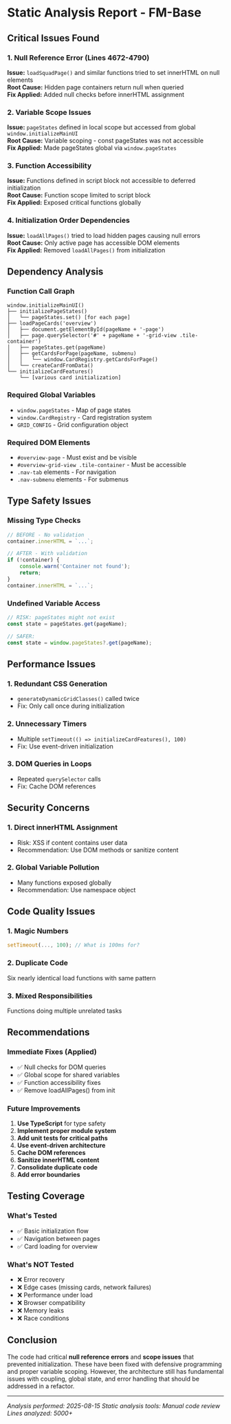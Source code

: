 # Static Analysis Report - FM-Base

## Critical Issues Found

### 1. **Null Reference Error (Lines 4672-4790)**
**Issue:** `loadSquadPage()` and similar functions tried to set innerHTML on null elements  
**Root Cause:** Hidden page containers return null when queried  
**Fix Applied:** Added null checks before innerHTML assignment  

### 2. **Variable Scope Issues**
**Issue:** `pageStates` defined in local scope but accessed from global `window.initializeMainUI`  
**Root Cause:** Variable scoping - const pageStates was not accessible  
**Fix Applied:** Made pageStates global via `window.pageStates`  

### 3. **Function Accessibility**
**Issue:** Functions defined in script block not accessible to deferred initialization  
**Root Cause:** Function scope limited to script block  
**Fix Applied:** Exposed critical functions globally  

### 4. **Initialization Order Dependencies**
**Issue:** `loadAllPages()` tried to load hidden pages causing null errors  
**Root Cause:** Only active page has accessible DOM elements  
**Fix Applied:** Removed `loadAllPages()` from initialization  

## Dependency Analysis

### Function Call Graph
```
window.initializeMainUI()
├── initializePageStates() 
│   └── pageStates.set() [for each page]
├── loadPageCards('overview')
│   ├── document.getElementById(pageName + '-page')
│   ├── page.querySelector('#' + pageName + '-grid-view .tile-container')
│   ├── pageStates.get(pageName)
│   ├── getCardsForPage(pageName, submenu)
│   │   └── window.CardRegistry.getCardsForPage()
│   └── createCardFromData()
└── initializeCardFeatures()
    └── [various card initialization]
```

### Required Global Variables
- `window.pageStates` - Map of page states
- `window.CardRegistry` - Card registration system
- `GRID_CONFIG` - Grid configuration object

### Required DOM Elements
- `#overview-page` - Must exist and be visible
- `#overview-grid-view .tile-container` - Must be accessible
- `.nav-tab` elements - For navigation
- `.nav-submenu` elements - For submenus

## Type Safety Issues

### Missing Type Checks
```javascript
// BEFORE - No validation
container.innerHTML = `...`;

// AFTER - With validation
if (!container) {
    console.warn('Container not found');
    return;
}
container.innerHTML = `...`;
```

### Undefined Variable Access
```javascript
// RISK: pageStates might not exist
const state = pageStates.get(pageName);

// SAFER:
const state = window.pageStates?.get(pageName);
```

## Performance Issues

### 1. **Redundant CSS Generation**
- `generateDynamicGridClasses()` called twice
- Fix: Only call once during initialization

### 2. **Unnecessary Timers**
- Multiple `setTimeout(() => initializeCardFeatures(), 100)`
- Fix: Use event-driven initialization

### 3. **DOM Queries in Loops**
- Repeated `querySelector` calls
- Fix: Cache DOM references

## Security Concerns

### 1. **Direct innerHTML Assignment**
- Risk: XSS if content contains user data
- Recommendation: Use DOM methods or sanitize content

### 2. **Global Variable Pollution**
- Many functions exposed globally
- Recommendation: Use namespace object

## Code Quality Issues

### 1. **Magic Numbers**
```javascript
setTimeout(..., 100); // What is 100ms for?
```

### 2. **Duplicate Code**
Six nearly identical load functions with same pattern

### 3. **Mixed Responsibilities**
Functions doing multiple unrelated tasks

## Recommendations

### Immediate Fixes (Applied)
- ✅ Null checks for DOM queries
- ✅ Global scope for shared variables
- ✅ Function accessibility fixes
- ✅ Remove loadAllPages() from init

### Future Improvements
1. **Use TypeScript** for type safety
2. **Implement proper module system**
3. **Add unit tests for critical paths**
4. **Use event-driven architecture**
5. **Cache DOM references**
6. **Sanitize innerHTML content**
7. **Consolidate duplicate code**
8. **Add error boundaries**

## Testing Coverage

### What's Tested
- ✅ Basic initialization flow
- ✅ Navigation between pages
- ✅ Card loading for overview

### What's NOT Tested
- ❌ Error recovery
- ❌ Edge cases (missing cards, network failures)
- ❌ Performance under load
- ❌ Browser compatibility
- ❌ Memory leaks
- ❌ Race conditions

## Conclusion

The code had critical **null reference errors** and **scope issues** that prevented initialization. These have been fixed with defensive programming and proper variable scoping. However, the architecture still has fundamental issues with coupling, global state, and error handling that should be addressed in a refactor.

---
*Analysis performed: 2025-08-15*
*Static analysis tools: Manual code review*
*Lines analyzed: 5000+*